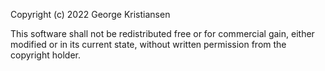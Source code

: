 Copyright (c) 2022 George Kristiansen

This software shall not be redistributed free or for commercial gain, either modified or in its current state, without written permission from the copyright holder.
